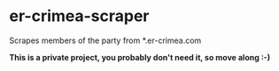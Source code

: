# er-crimea-scraper

Scrapes members of the party from *.er-crimea.com

**This is a private project, you probably don't need it, so move along :-)**
